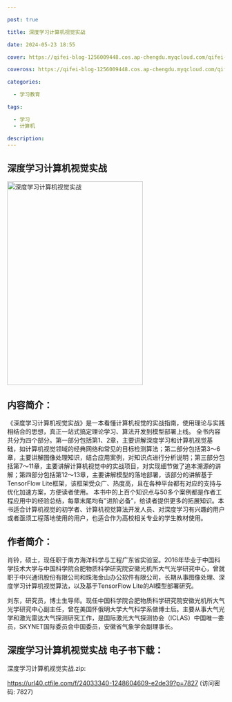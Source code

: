 ```yaml
---

post: true

title: 深度学习计算机视觉实战

date: 2024-05-23 18:55

cover: https://qifei-blog-1256009448.cos.ap-chengdu.myqcloud.com/qifei-blog/6618f6c068eb935713618c83.jpg

coveross: https://qifei-blog-1256009448.cos.ap-chengdu.myqcloud.com/qifei-blog/6618f6c068eb935713618c83.jpg

categories:

  - 学习教育

tags:

  - 学习
  - 计算机

description:
---
```


## 深度学习计算机视觉实战
<img alt="深度学习计算机视觉实战 " class="aligncenter loading" data-was-processed="true" decoding="async" fetchpriority="high" height="471" src="https://qifei-blog-1256009448.cos.ap-chengdu.myqcloud.com/qifei-blog/6618f6c068eb935713618c83.jpg " style="cursor: zoom-in;" width="314"/>

## 内容简介：

《深度学习计算机视觉实战》是一本看懂计算机视觉的实战指南，使用理论与实践相结合的思想，真正一站式搞定理论学习、算法开发到模型部署上线。 全书内容共分为四个部分。第一部分包括第1、2章，主要讲解深度学习和计算机视觉基础，如计算机视觉领域的经典网络和常见的目标检测算法；第二部分包括第3～6章，主要讲解图像处理知识，结合应用案例，对知识点进行分析说明；第三部分包括第7～11章，主要讲解计算机视觉中的实战项目，对实现细节做了追本溯源的讲解；第四部分包括第12～13章，主要讲解模型的落地部署，该部分的讲解基于TensorFlow Lite框架，该框架受众广、热度高，且在各种平台都有对应的支持与优化加速方案，方便读者使用。 本书中的上百个知识点与50多个案例都是作者工程应用中的经验总结，每章末尾均有”进阶必备”，给读者提供更多的拓展知识。本书适合计算机视觉的初学者、计算机视觉算法开发人员、对深度学习有兴趣的用户或者亟须工程落地使用的用户，也适合作为高校相关专业的学生教材使用。

## 作者简介：

肖铃，硕士，现任职于南方海洋科学与工程广东省实验室。2016年毕业于中国科学技术大学与中国科学院合肥物质科学研究院安徽光机所大气光学研究中心，曾就职于中兴通讯股份有限公司和珠海金山办公软件有限公司，长期从事图像处理、深度学习计算机视觉算法，以及基于TensorFlow Lite的AI模型部署研究。

刘东，研究员，博士生导师。现任中国科学院合肥物质科学研究院安徽光机所大气光学研究中心副主任，曾在美国怀俄明大学大气科学系做博士后。主要从事大气光学和激光雷达大气探测研究工作，是国际激光大气探测协会（ICLAS）中国唯一委员，SKYNET国际委员会中国委员，安徽省气象学会副理事长。

## 深度学习计算机视觉实战 电子书下载：
深度学习计算机视觉实战.zip: 

https://url40.ctfile.com/f/24033340-1248604609-e2de39?p=7827 (访问密码: 7827)
